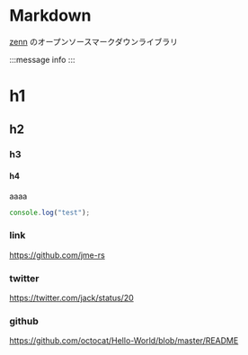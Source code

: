# Markdown

[zenn](https://github.com/zenn-dev/zenn-editor) のオープンソースマークダウンライブラリ

:::message
info
:::

# h1

## h2

### h3

#### h4

aaaa

```ts:test.ts
console.log("test");
```

### link

https://github.com/jme-rs

### twitter

https://twitter.com/jack/status/20

### github

https://github.com/octocat/Hello-World/blob/master/README
